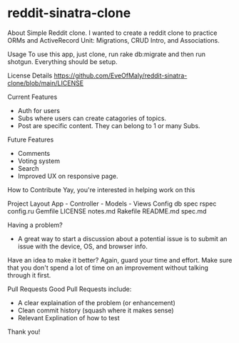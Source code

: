 # reddit-sinatra-clone
About
Simple Reddit clone. I wanted to create a reddit clone to practice ORMs and ActiveRecord Unit: Migrations, CRUD Intro, and Associations.

Usage
To use this app, just clone, run rake db:migrate and then run shotgun. Everything should be setup.

License Details
https://github.com/EveOfMaly/reddit-sinatra-clone/blob/main/LICENSE

Current Features
- Auth for users 
- Subs where users can create catagories of topics.
- Post are specific content. They can belong to 1 or many Subs.

Future Features
- Comments 
- Voting system
- Search
- Improved UX on responsive page.

How to Contribute
Yay, you're interested in helping work on this 

Project Layout
        App 
        - Controller 
        - Models 
        - Views
        Config
        db
        spec
        rspec
        config.ru
        Gemfile
        LICENSE
        notes.md
        Rakefile
        README.md
        spec.md


Having a problem?
- A great way to start a discussion about a potential issue is to submit an issue with the device, OS, and browser info.

Have an idea to make it better?
Again, guard your time and effort. Make sure that you don't spend a lot of time on an improvement without talking through it first.

Pull Requests
Good Pull Requests include:

   - A clear explaination of the problem (or enhancement)
   -  Clean commit history (squash where it makes sense)
   -  Relevant Explination of how to test


Thank you!





